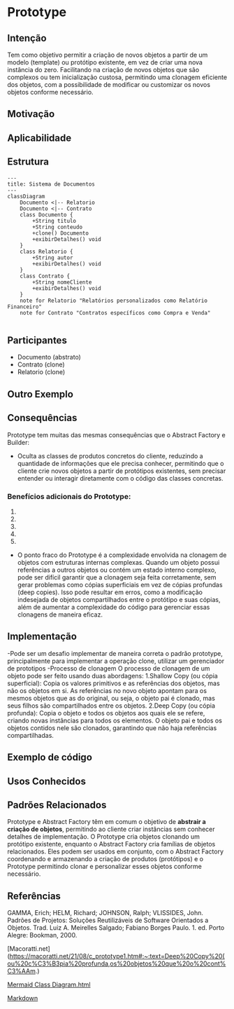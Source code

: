 # Prototype

## Intenção

Tem como objetivo permitir a criação de novos objetos a partir de um modelo (template) ou protótipo existente, em vez de criar uma nova instância do zero. Facilitando na criação de novos objetos que são complexos ou tem inicialização custosa, permitindo uma clonagem eficiente dos objetos, com a possibilidade de modificar ou customizar os novos objetos conforme necessário.



## Motivação




## Aplicabilidade



## Estrutura

```mermaid
---
title: Sistema de Documentos
---
classDiagram
    Documento <|-- Relatorio
    Documento <|-- Contrato
    class Documento {
        +String titulo
        +String conteudo
        +clone() Documento
        +exibirDetalhes() void
    }
    class Relatorio {
        +String autor
        +exibirDetalhes() void
    }
    class Contrato {
        +String nomeCliente
        +exibirDetalhes() void
    }
    note for Relatorio "Relatórios personalizados como Relatório Financeiro"
    note for Contrato "Contratos específicos como Compra e Venda"


```
## Participantes 
- Documento (abstrato)
- Contrato (clone)
- Relatorio (clone)

## Outro Exemplo


## Consequências
Prototype tem muitas das mesmas consequências que o Abstract Factory e Builder:
- Oculta as classes de produtos concretos do cliente, reduzindo a quantidade de informações que ele precisa conhecer, permitindo que o cliente crie novos objetos a partir de protótipos existentes, sem precisar entender ou interagir diretamente com o código das classes concretas.
  
### Benefícios adicionais do Prototype:

1.
2.
3.
4.
5.

- O ponto fraco do Prototype é a complexidade envolvida na clonagem de objetos com estruturas internas complexas. Quando um objeto possui referências a outros objetos ou contém um estado interno complexo, pode ser difícil garantir que a clonagem seja feita corretamente, sem gerar problemas como cópias superficiais em vez de cópias profundas (deep copies). Isso pode resultar em erros, como a modificação indesejada de objetos compartilhados entre o protótipo e suas cópias, além de aumentar a complexidade do código para gerenciar essas clonagens de maneira eficaz.





## Implementação 
-Pode ser um desafio implementar de maneira correta o padrão prototype, principalmente para implementar a operação clone, utilizar um gerenciador de prototipos
-Processo de clonagem
O processo de clonagem de um objeto pode ser feito usando duas abordagens:
1.Shallow Copy (ou cópia superficial): 
Copia os valores primitivos e as referências dos objetos, mas não os objetos em si. As referências no novo objeto apontam para os mesmos objetos que as do original, ou seja, o objeto pai é clonado, mas seus filhos são compartilhados entre os objetos.
2.Deep Copy (ou cópia profunda):
Copia o objeto e todos os objetos aos quais ele se refere, criando novas instâncias para todos os elementos. O objeto pai e todos os objetos contidos nele são clonados, garantindo que não haja referências compartilhadas.
## Exemplo de código 

## Usos Conhecidos 

## Padrões Relacionados 
Prototype e Abstract Factory têm em comum o objetivo de **abstrair a criação de objetos**, permitindo ao cliente criar instâncias sem conhecer detalhes de implementação. O Prototype cria objetos clonando um protótipo existente, enquanto o Abstract Factory cria famílias de objetos relacionados. Eles podem ser usados em conjunto, com o Abstract Factory coordenando e armazenando a criação de produtos (protótipos) e o Prototype permitindo clonar e personalizar esses objetos conforme necessário.

## Referências 

GAMMA, Erich; HELM, Richard; JOHNSON, Ralph; VLISSIDES, John. Padrões de Projetos: Soluções Reutilizáveis de Software Orientados a Objetos. Trad. Luiz A. Meirelles Salgado; Fabiano Borges Paulo. 1. ed. Porto Alegre: Bookman, 2000.


[Macoratti.net](https://macoratti.net/21/08/c_prototype1.htm#:~:text=Deep%20Copy%20(ou%20c%C3%B3pia%20profunda,os%20objetos%20que%20o%20cont%C3%AAm.)

[Mermaid Class Diagram.html](https://mermaid.js.org/syntax/classDiagram.html)

[Markdown](https://docs.github.com/pt/get-started/writing-on-github/getting-started-with-writing-and-formatting-on-github/basic-writing-and-formatting-syntax)
